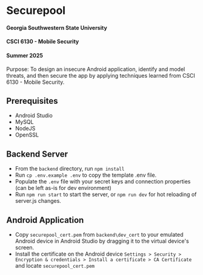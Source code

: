 # Securepool
#### Georgia Southwestern State University  
#### CSCI 6130 - Mobile Security  
#### Summer 2025  
  
Purpose: To design an insecure Android application, identify and model threats, and then secure the app by applying techniques learned from CSCI 6130 - Mobile Security.  
  
## Prerequisites  
- Android Studio  
- MySQL  
- NodeJS  
- OpenSSL  

## Backend Server  
- From the `backend` directory, run `npm install`  
- Run `cp .env.example .env` to copy the template .env file.
- Populate the `.env` file with your secret keys and connection properties (can be left as-is for dev environment)  
- Run `npm run start` to start the server, or `npm run dev` for hot reloading of server.js changes.

## Android Application
- Copy `securepool_cert.pem` from `backend\dev_cert` to your emulated Android device in Android Studio by dragging it to the virtual device's screen.  
- Install the certificate on the Android device `Settings > Security > Encryption & credentials > Install a certificate > CA Certificate` and locate `securepool_cert.pem`  
